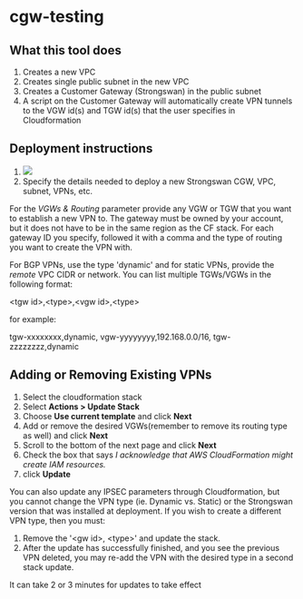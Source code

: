 # cgw-testing

## What this tool does
1) Creates a new VPC 
2) Creates single public subnet in the new VPC
3) Creates a Customer Gateway (Strongswan) in the public subnet
4) A script on the Customer Gateway will automatically create VPN tunnels to the VGW id(s) and TGW id(s) that the user specifies in Cloudformation


## Deployment instructions
1) <a href="https://console.aws.amazon.com/cloudformation/#/stacks/new?stackName=CGW-Testing&templateURL=https://s3.amazonaws.com/secure-options/cgw-tester.json"><img src="https://s3.amazonaws.com/cloudformation-examples/cloudformation-launch-stack.png"/></a>
2) Specify the details needed to deploy a new Strongswan CGW, VPC, subnet, VPNs, etc.

For the *VGWs & Routing* parameter provide any VGW or TGW that you want to establish a new VPN to. The gateway must be owned by your account, but it does not have to be in the same region as the CF stack. For each gateway ID you specify, followed it with a comma and the type of routing you want to create the VPN with. 

For BGP VPNs, use the type 'dynamic' and for static VPNs, provide the *remote* VPC CIDR or network. You can list multiple TGWs/VGWs in the following format:

\<tgw id\>,\<type\>,\<vgw id\>,\<type\>
  
 for example:
 
 tgw-xxxxxxxx,dynamic, vgw-yyyyyyyy,192.168.0.0/16, tgw-zzzzzzzz,dynamic
 
 ## Adding or Removing Existing VPNs
 1) Select the cloudformation stack
 2) Select __Actions > Update Stack__
 3) Choose __Use current template__ and click __Next__
 4) Add or remove the desired VGWs(remember to remove its routing type as well) and click __Next__
 5) Scroll to the bottom of the next page and click __Next__
 6) Check the box that says *I acknowledge that AWS CloudFormation might create IAM resources.*
 7) click __Update__
 
 You can also update any IPSEC parameters through Cloudformation, but you cannot change the VPN type (ie. Dynamic vs. Static) or the Strongswan version that was installed at deployment. If you wish to create a different VPN type, then you must:
 1) Remove the '\<gw id\>, \<type\>' and update the stack.
 2) After the update has successfully finished, and you see the previous VPN deleted, you may re-add the VPN with the desired type in a second stack update.
  
 It can take 2 or 3 minutes for updates to take effect

